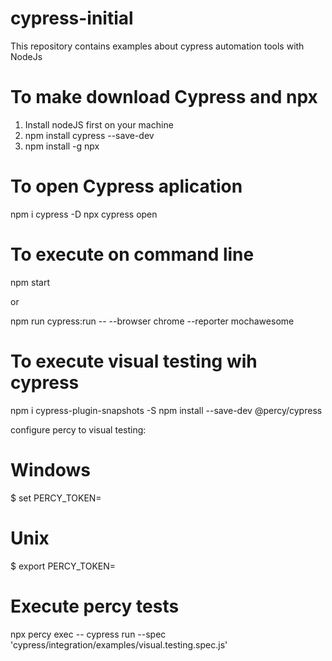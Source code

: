 # cypress-initial
This repository contains examples about cypress automation tools with NodeJs

# To make download Cypress and npx

1. Install nodeJS first on your machine
2. npm install cypress --save-dev
3. npm install -g npx

# To open Cypress aplication

npm i cypress -D
npx cypress open

# To execute on command line

npm start

or

npm run cypress:run -- --browser chrome --reporter mochawesome

# To execute visual testing wih cypress

npm i cypress-plugin-snapshots -S
npm install --save-dev @percy/cypress

configure percy to visual testing:

# Windows
$ set PERCY_TOKEN=<your token here>

# Unix 
$ export PERCY_TOKEN=<your token here>

# Execute percy tests

npx percy exec -- cypress run --spec 'cypress/integration/examples/visual.testing.spec.js'
